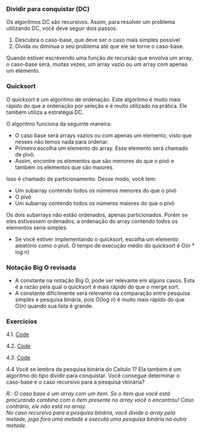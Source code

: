 ### Dividir para conquistar (DC)

Os algoritmos DC são recursivos. Assim, para resolver um problema utilizando DC, você deve seguir dois passos.
1. Descubra o caso-base, que deve ser o caso mais simples possível
2. Divida ou diminua o seu problema até que ele se torne o caso-base.

Quando estiver escrevendo uma função de recursão que envolva um array, o caso-base será, muitas vezes, um array vazio ou um array com apenas um elemento.

### Quicksort

O quicksort é um algoritmo de ordenação. Este algoritmo é muito mais rápido do que a ordenação por seleção e é muito utilizado na prática. Ele também utiliza a estratégia DC.

O algoritmo funciona da seguinte maneira:
- O caso base será arrays vazios ou com apenas um elemento, visto que nesses não temos nada para ordenar.
- Primeiro escolha um elemento do array. Esse elemento será chamado de pivô.
- Assim, encontre os elementos que são menores do que o pivô e também os elementos que são maiores. </br>

Isso é chamado de particionamento. Desse modo, você tem:
- Um subarray contendo todos os números menores do que o pivô
- O pivô
- Um subarray contendo todos os números maiores do que o pivô

Os dois subarrays não estão ordenados, apenas particionados. Porém se eles estivessem ordenados, a ordenação do array contendo todos os elementos seria simples.

- Se você estiver implementando o quicksort, escolha um elemento aleatório como o pivô. O tempo de execução médio do quicksort é O(n * log n)
### Notação Big O revisada

- A constante na notação Big O, pode ser relevante em alguns casos. Esta é a razão pela qual o quicksort é mais rápido do que o merge sort.
- A constante dificilmente será relevante na comparação entre pesquisa simples e pesquisa binária, pois O(log n) é muito mais rápido do que O(n) quando sua lista é grande.
### Exercicios

4.1. [Code](../exercises-chapter-4/exercise-4-1.js) </br>

4.2. [Code](../exercises-chapter-4/exercise-4-2.js) </br>

4.3. [Code](../exercises-chapter-4/exercise-4-3.js) </br>

4.4 Você se lembra da pesquisa binária do Caítulo 1? Ela também é um algoritmo do tipo dividir para conquistar. Você consegue determinar o caso-base e o caso recursivo para a pesquisa vbinária?

*R.: O caso base é um array com um item. Se o item que você está procurando combina com o item presente no array você o encontrou! Caso contrário, ele não está no array. </br> No caso recursivo para a pesquisa binária, você divide o array pela metade, joga fora uma metade e executa uma pesquisa binária na outra metade.*